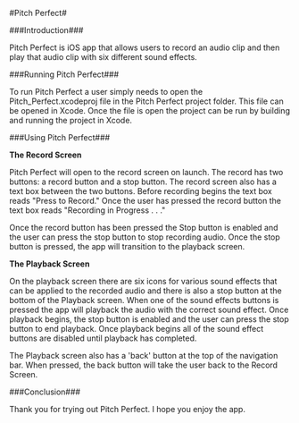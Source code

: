 #Pitch Perfect#

###Introduction###

Pitch Perfect is iOS app that allows users to record an audio clip and then play that audio clip with six different sound effects.

###Running Pitch Perfect###

To run Pitch Perfect a user simply needs to open the Pitch_Perfect.xcodeproj file in the Pitch Perfect project folder.  This file can be opened in Xcode.  Once the file is open the project can be run by building and running the project in Xcode.  

###Using Pitch Perfect###

**The Record Screen**

Pitch Perfect will open to the record screen on launch.  The record has two buttons: a record button and a stop button.  The record screen also has a text box between the two buttons.  Before recording begins the text box reads "Press to Record."  Once the user has pressed the record button the text box reads "Recording in Progress . . ."

Once the record button has been pressed the Stop button is enabled and the user can press the stop button to stop recording audio.  Once the stop button is pressed, the app will transition to the playback screen.  

**The Playback Screen**

On the playback screen there are six icons for various sound effects that can be applied to the recorded audio and there is also a stop button at the bottom of the Playback screen.  When one of the sound effects buttons is pressed the app will playback the audio with the correct sound effect.  Once playback begins, the stop button is enabled and the user can press the stop button to end playback.  Once playback begins all of the sound effect buttons are disabled until playback has completed.

The Playback screen also has a 'back' button at the top of the navigation bar.  When pressed, the back button will take the user back to the Record Screen.  

###Conclusion###

Thank you for trying out Pitch Perfect.  I hope you enjoy the app.  

